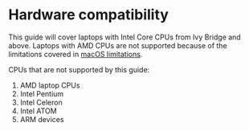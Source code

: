 # Hardware compatibility

This guide will cover laptops with Intel Core CPUs from Ivy Bridge and above. Laptops with AMD CPUs are not supported because of the limitations covered in [macOS limitations](macos-limits.md).

CPUs that are not supported by this guide:

1. AMD laptop CPUs
2. Intel Pentium
3. Intel Celeron
4. Intel ATOM
5. ARM devices

